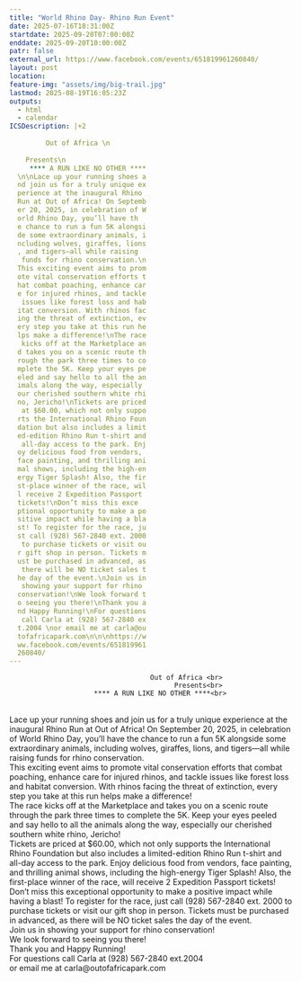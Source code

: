 ```yaml
---
title: "World Rhino Day- Rhino Run Event"
date: 2025-07-16T18:31:00Z
startdate: 2025-09-20T07:00:00Z
enddate: 2025-09-20T10:00:00Z
patr: false
external_url: https://www.facebook.com/events/651819961260840/
layout: post
location: 
feature-img: "assets/img/big-trail.jpg"
lastmod: 2025-08-19T16:05:23Z
outputs:
  - html
  - calendar
ICSDescription: |+2
                                           Out of Africa \n                                               Presents\n                         **** A RUN LIKE NO OTHER ****  \n\nLace up your running shoes a  nd join us for a truly unique ex  perience at the inaugural Rhino   Run at Out of Africa! On Septemb  er 20, 2025, in celebration of W  orld Rhino Day, you’ll have th  e chance to run a fun 5K alongsi  de some extraordinary animals, i  ncluding wolves, giraffes, lions  , and tigers—all while raising   funds for rhino conservation.\n  This exciting event aims to prom  ote vital conservation efforts t  hat combat poaching, enhance car  e for injured rhinos, and tackle   issues like forest loss and hab  itat conversion. With rhinos fac  ing the threat of extinction, ev  ery step you take at this run he  lps make a difference!\nThe race   kicks off at the Marketplace an  d takes you on a scenic route th  rough the park three times to co  mplete the 5K. Keep your eyes pe  eled and say hello to all the an  imals along the way, especially   our cherished southern white rhi  no, Jericho!\nTickets are priced   at $60.00, which not only suppo  rts the International Rhino Foun  dation but also includes a limit  ed-edition Rhino Run t-shirt and   all-day access to the park. Enj  oy delicious food from vendors,   face painting, and thrilling ani  mal shows, including the high-en  ergy Tiger Splash! Also, the fir  st-place winner of the race, wil  l receive 2 Expedition Passport   tickets!\nDon’t miss this exce  ptional opportunity to make a po  sitive impact while having a bla  st! To register for the race, ju  st call (928) 567-2840 ext. 2000   to purchase tickets or visit ou  r gift shop in person. Tickets m  ust be purchased in advanced, as   there will be NO ticket sales t  he day of the event.\nJoin us in   showing your support for rhino   conservation!\nWe look forward t  o seeing you there!\nThank you a  nd Happy Running!\nFor questions   call Carla at (928) 567-2840 ex  t.2004 \nor email me at carla@ou  tofafricapark.com\n\n\nhttps://w  ww.facebook.com/events/651819961  260840/
---
```


                                       Out of Africa <br>
                                             Presents<br>
                         **** A RUN LIKE NO OTHER ****<br>
  <br>
  Lace up your running shoes and join us for a truly unique experience at the inaugural Rhino Run at Out of Africa! On September 20, 2025, in celebration of World Rhino Day, you’ll have the chance to run a fun 5K alongside some extraordinary animals, including wolves, giraffes, lions, and tigers—all while raising funds for rhino conservation.<br>
  This exciting event aims to promote vital conservation efforts that combat poaching, enhance care for injured rhinos, and tackle issues like forest loss and habitat conversion. With rhinos facing the threat of extinction, every step you take at this run helps make a difference!<br>
  The race kicks off at the Marketplace and takes you on a scenic route through the park three times to complete the 5K. Keep your eyes peeled and say hello to all the animals along the way, especially our cherished southern white rhino, Jericho!<br>
  Tickets are priced at $60.00, which not only supports the International Rhino Foundation but also includes a limited-edition Rhino Run t-shirt and all-day access to the park. Enjoy delicious food from vendors, face painting, and thrilling animal shows, including the high-energy Tiger Splash! Also, the first-place winner of the race, will receive 2 Expedition Passport tickets!<br>
  Don’t miss this exceptional opportunity to make a positive impact while having a blast! To register for the race, just call (928) 567-2840 ext. 2000 to purchase tickets or visit our gift shop in person. Tickets must be purchased in advanced, as there will be NO ticket sales the day of the event.<br>
  Join us in showing your support for rhino conservation!<br>
  We look forward to seeing you there!<br>
  Thank you and Happy Running!<br>
  For questions call Carla at (928) 567-2840 ext.2004 <br>
  or email me at carla@outofafricapark.com<br>
  <br>
  <br>
  
